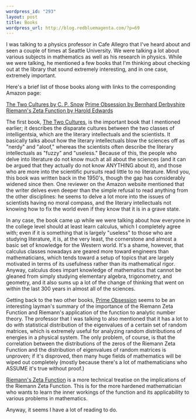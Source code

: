 ```yaml
--- 
wordpress_id: "293"
layout: post
title: Books
wordpress_url: http://blog.redbluemagenta.com/?p=69
---
```

I was talking to a physics professor in Cafe Allegro that I've heard about and seen a couple of times at Seattle University.  We were talking a lot about various subjects in mathematics as well as his research in physics.  While we were talking, he mentioned a few books that I'm thinking about checking out at the library that sound extremely interesting, and in one case, extremely important.

Here's a brief list of those books along with links to the corresponding Amazon page:

<a href="http://www.amazon.com/Two-Cultures-Canto-C-Snow/dp/0521457300/ref=pd_bbs_sr_1/002-2734143-8902449?ie=UTF8&s=books&qid=1186609971&sr=8-1">The Two Cultures by C. P. Snow</a>
<a href="http://www.amazon.com/Prime-Obsession-Bernhard-Greatest-Mathematics/dp/0452285259/ref=pd_bbs_sr_1/002-2734143-8902449?ie=UTF8&s=books&qid=1186609983&sr=8-1">Prime Obsession by Bernhard Derbyshire</a>
<a href="http://www.amazon.com/Riemanns-Zeta-Function-Harold-Edwards/dp/0486417409/ref=sr_1_1/002-2734143-8902449?ie=UTF8&s=books&qid=1186610001&sr=8-1">Riemann's Zeta Function by Harold Edwards</a>

The first book, <u>The Two Cultures</u>, is the important book that I mentioned earlier; it describes the disparate cultures between the two classes of intelligentsia, which are the literary intellectuals and the scientists.  It basically talks about how the literary intellectuals blow the sciences off as "nerdy" and "aloof," whereas the scientists often describe the literary intellectuals as "fuzzy" and "useless."  Because of this, the people who delve into literature do not know much at all about the sciences (and it can be argued that they actually do not know ANYTHING about it), and those who are more into the scientific pursuits read little to no literature.  Mind you, this book was written back in the 1950's, though the gap has considerably widened since then.  One reviewer on the Amazon website mentioned that the writer delves even deeper than the simple refusal to read anything from the other disciplines: he seems to delve a lot more into the issues of scientists having no moral compass, and the literary intellectuals not knowing how to fix the world even if they know that it is in a grave state.

In any case, the book came up while we were talking about how everyone in the college level should at least learn calculus, which I completely agree with; even if it is something that is largely "useless" to those who are studying literature, it is, at the very least, the cornerstone and almost a basic set of knowledge for the Western world.  It's a shame, however, that calculus classes nowadays are geared more toward engineers than mathematicians, which tends toward a setup of topics that are largely motivated in terms of its usefulness rather than its mathematical rigor.  Anyway, calculus does impart knowledge of mathematics that cannot be gleaned from simply studying elementary algebra, trigonometry, and geometry, and it also sums up a lot of the change of thinking that went on within the last 300 years in almost all of the sciences.

Getting back to the two other books, <u>Prime Obsession</u> seems to be an interesting layman's summary of the importance of the Riemann Zeta Function and Riemann's application of the function to analytic number theory.  The professor that I was talking to also mentioned that it has a lot to do with statistical distribution of the eigenvalues of a certain set of random matrices, which is extremely useful for analyzing random distributions of energies in a physical system.  The only problem, of course, is that the correlation between the distributions of the zeros of the Riemann Zeta Function and the distribution of eigenvalues of random matrices is unproven; if it's disproved, then many huge fields of mathematics will be wiped out completely (mostly because there's a lot of mathematicians who ASSUME it's true without proof.)

<u>Riemann's Zeta Function</u> is a more technical treatise on the implications of the Riemann Zeta Function.  This is for the more hardened mathematician who wants to learn the inner workings of the function and its applicability to various problems in mathematics.

Anyway, it seems I have a lot of reading to do.
